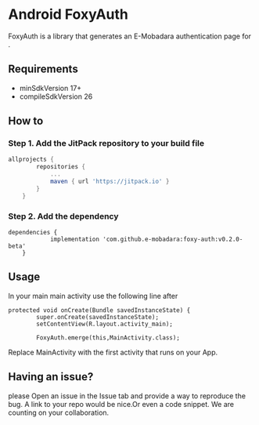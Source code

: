 # Android FoxyAuth

FoxyAuth is a library that generates an E-Mobadara authentication page for .

## Requirements
- minSdkVersion 17+
- compileSdkVersion 26


## How to

### Step 1. Add the JitPack repository to your build file

```gradle
allprojects {
		repositories {
			...
			maven { url 'https://jitpack.io' }
		}
	}
```

### Step 2. Add the dependency
```
dependencies {
	        implementation 'com.github.e-mobadara:foxy-auth:v0.2.0-beta'
	}
```

## Usage
In your main main activity use the following line after
```
protected void onCreate(Bundle savedInstanceState) {
        super.onCreate(savedInstanceState);
        setContentView(R.layout.activity_main);
        
        FoxyAuth.emerge(this,MainActivity.class);
```

Replace MainActivity with the first activity that runs on your App.

## Having an issue?
please Open an issue in the Issue tab and provide a way to reproduce the bug. A link to your repo would be nice.Or even a code snippet. We are counting on your collaboration. 
